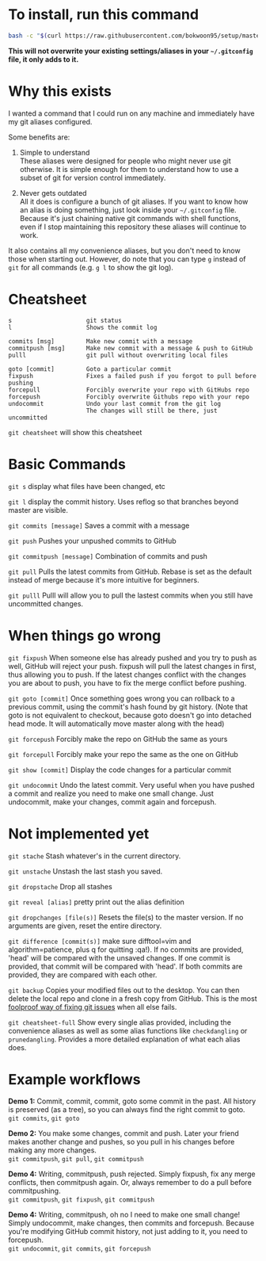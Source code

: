 # To install, run this command
``` bash
bash -c "$(curl https://raw.githubusercontent.com/bokwoon95/setup/master/gitconfig.sh)"
```

**This will not overwrite your existing settings/aliases in your `~/.gitconfig` file, it only adds to it.**

# Why this exists
I wanted a command that I could run on any machine and immediately have my git aliases configured.

Some benefits are:

1) Simple to understand  
These aliases were designed for people who might never use git otherwise.
It is simple enough for them to understand how to use a subset of git for version control immediately.

2) Never gets outdated  
All it does is configure a bunch of git aliases. If you want to know how an alias is doing something, just look inside your `~/.gitconfig` file.
Because it's just chaining native git commands with shell functions, even if I stop maintaining this repository these aliases will continue to work.

It also contains all my convenience aliases, but you don't need to know those when starting out. However, do note that you can type `g` instead of `git` for all commands (e.g. `g l` to show the git log).


# Cheatsheet
```
s                     git status
l                     Shows the commit log

commits [msg]         Make new commit with a message
commitpush [msg]      Make new commit with a message & push to GitHub
pulll                 git pull without overwriting local files

goto [commit]         Goto a particular commit
fixpush               Fixes a failed push if you forgot to pull before pushing
forcepull             Forcibly overwrite your repo with GitHubs repo
forcepush             Forcibly overwrite Githubs repo with your repo
undocommit            Undo your last commit from the git log
                      The changes will still be there, just uncommitted
```
`git cheatsheet` will show this cheatsheet

# Basic Commands
`git s` display what files have been changed, etc

`git l` display the commit history. Uses reflog so that branches beyond master are visible.

`git commits [message]` Saves a commit with a message

`git push` Pushes your unpushed commits to GitHub

`git commitpush [message]` Combination of commits and push

`git pull` Pulls the latest commits from GitHub. Rebase is set as the default instead of merge because it's more intuitive for beginners.

`git pulll` Pulll will allow you to pull the lastest commits when you still have uncommitted changes.

# When things go wrong

`git fixpush` When someone else has already pushed and you try to push as well, GitHub will reject your push. fixpush will pull the latest changes in first, thus allowing you to push. If the latest changes conflict with the changes you are about to push, you have to fix the merge conflict before pushing.

`git goto [commit]` Once something goes wrong you can rollback to a previous commit, using the commit's hash found by git history. (Note that goto is not equivalent to checkout, because goto doesn't go into detached head mode. It will automatically move master along with the head)

`git forcepush` Forcibly make the repo on GitHub the same as yours

`git forcepull` Forcibly make your repo the same as the one on GitHub

`git show [commit]` Display the code changes for a particular commit

`git undocommit` Undo the latest commit. Very useful when you have pushed a commit and realize you need to make one small change. Just undocommit, make your changes, commit again and forcepush.

# Not implemented yet

`git stache` Stash whatever's in the current directory.

`git unstache` Unstash the last stash you saved.

`git dropstache` Drop all stashes

`git reveal [alias]` pretty print out the alias definition

`git dropchanges [file(s)]` Resets the file(s) to the master version. If no arguments are given, reset the entire directory.

`git difference [commit(s)]` make sure difftool=vim and algorithm=patience, plus q for quitting :qa!). If no commits are provided, 'head' will be compared with the unsaved changes. If one commit is provided, that commit will be compared with 'head'. If both commits are provided, they are compared with each other.

`git backup` Copies your modified files out to the desktop. You can then delete the local repo and clone in a fresh copy from GitHub. This is the most [foolproof way of fixing git issues](https://xkcd.com/1597/) when all else fails.

`git cheatsheet-full` Show every single alias provided, including the convenience aliases as well as some alias functions like `checkdangling` or `prunedangling`. Provides a more detailed explanation of what each alias does.

# Example workflows

**Demo 1:** Commit, commit, commit, goto some commit in the past. All history is preserved (as a tree), so you can always find the right commit to goto.  
`git commits`, `git goto`

**Demo 2:** You make some changes, commit and push. Later your friend makes another change and pushes, so you pull in his changes before making any more changes.  
`git commitpush`, `git pull`, `git commitpush`

**Demo 4:** Writing, commitpush, push rejected. Simply fixpush, fix any merge conflicts, then commitpush again. Or, always remember to do a pull before commitpushing.  
`git commitpush`, `git fixpush`, `git commitpush`

**Demo 4:** Writing, commitpush, oh no I need to make one small change! Simply undocommit, make changes, then commits and forcepush. Because you're modifying GitHub commit history, not just adding to it, you need to forcepush.  
`git undocommit`, `git commits`, `git forcepush`
